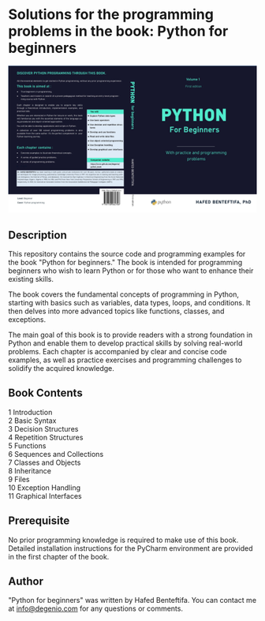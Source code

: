 # Solutions for the programming problems in the book: Python for beginners

![Couverture du livre](cover/cover_livre_python.jpg)

## Description

This repository contains the source code and programming examples for the book "Python for beginners." The book is intended for programming beginners who wish to learn Python or for those who want to enhance their existing skills.

The book covers the fundamental concepts of programming in Python, starting with basics such as variables, data types, loops, and conditions. It then delves into more advanced topics like functions, classes, and exceptions.

The main goal of this book is to provide readers with a strong foundation in Python and enable them to develop practical skills by solving real-world problems. Each chapter is accompanied by clear and concise code examples, as well as practice exercises and programming challenges to solidify the acquired knowledge.

## Book Contents

1 Introduction\
2 Basic Syntax\
3 Decision Structures\
4 Repetition Structures\
5 Functions\
6 Sequences and Collections\
7 Classes and Objects\
8 Inheritance\
9 Files\
10 Exception Handling\
11 Graphical Interfaces  
 

## Prerequisite

No prior programming knowledge is required to make use of this book. Detailed installation instructions for the PyCharm environment are provided in the first chapter of the book.

## Author

"Python for beginners" was written by Hafed Benteftifa. You can contact me at info@degenio.com for any questions or comments.






